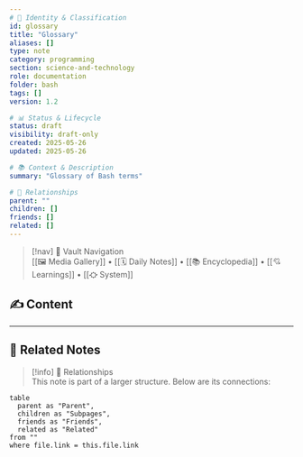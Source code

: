 ```yaml
---
# 📄 Identity & Classification
id: glossary
title: "Glossary"
aliases: []
type: note
category: programming
section: science-and-technology
role: documentation
folder: bash
tags: []
version: 1.2

# 📊 Status & Lifecycle
status: draft
visibility: draft-only
created: 2025-05-26
updated: 2025-05-26

# 📚 Context & Description
summary: "Glossary of Bash terms"

# 🧱 Relationships
parent: ""
children: []
friends: []
related: []
---
```


> [!nav] 🧱 Vault Navigation  
> [[🖼 Media Gallery]] • [[🗓 Daily Notes]] • [[📚 Encyclopedia]] • [[💘 Learnings]] • [[⛮  System]]

## ✍️ Content

<!-- Add content in this section -->

---

## 🔗 Related Notes

> [!info] 🧠 Relationships  
> This note is part of a larger structure. Below are its connections:

```dataview
table
  parent as "Parent",
  children as "Subpages",
  friends as "Friends",
  related as "Related"
from ""
where file.link = this.file.link
```
